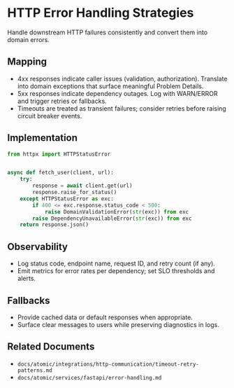 # HTTP Error Handling Strategies

Handle downstream HTTP failures consistently and convert them into domain errors.

## Mapping

- 4xx responses indicate caller issues (validation, authorization). Translate into domain exceptions that surface meaningful Problem Details.
- 5xx responses indicate dependency outages. Log with WARN/ERROR and trigger retries or fallbacks.
- Timeouts are treated as transient failures; consider retries before raising circuit breaker events.

## Implementation

```python
from httpx import HTTPStatusError


async def fetch_user(client, url):
    try:
        response = await client.get(url)
        response.raise_for_status()
    except HTTPStatusError as exc:
        if 400 <= exc.response.status_code < 500:
            raise DomainValidationError(str(exc)) from exc
        raise DependencyUnavailableError(str(exc)) from exc
    return response.json()
```

## Observability

- Log status code, endpoint name, request ID, and retry count (if any).
- Emit metrics for error rates per dependency; set SLO thresholds and alerts.

## Fallbacks

- Provide cached data or default responses when appropriate.
- Surface clear messages to users while preserving diagnostics in logs.

## Related Documents

- `docs/atomic/integrations/http-communication/timeout-retry-patterns.md`
- `docs/atomic/services/fastapi/error-handling.md`
